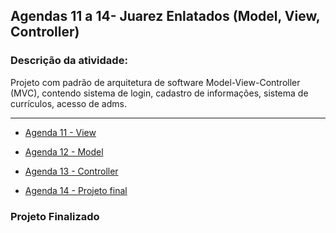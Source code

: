 ## Agendas 11 a 14- Juarez Enlatados (Model, View, Controller)

### Descrição da atividade: 

Projeto com padrão de arquitetura de software Model-View-Controller (MVC), contendo sistema de login, cadastro de informações, sistema de currículos, acesso de adms.

<hr>

* [Agenda 11 - View](https://github.com/geovanaborba/Projetos-ETEC_Desenvolvimento-de-Sistemas/tree/main/PHP/Agendas%2011%20a%2014%20(3%C2%BAsem)%20-%20Projeto%20Juarez%20Enlatados/Agenda%2011%20-%20Model)

* [Agenda 12 - Model](https://github.com/geovanaborba/Projetos-ETEC_Desenvolvimento-de-Sistemas/tree/main/PHP/Agendas%2011%20a%2014%20(3%C2%BAsem)%20-%20Projeto%20Juarez%20Enlatados/Agenda%2012%20-%20View)

* [Agenda 13 - Controller](https://github.com/geovanaborba/Projetos-ETEC_Desenvolvimento-de-Sistemas/tree/main/PHP/Agendas%2011%20a%2014%20(3%C2%BAsem)%20-%20Projeto%20Juarez%20Enlatados/Agenda%2013%20-%20Controller)

* [Agenda 14 - Projeto final](https://github.com/geovanaborba/Projetos-ETEC_Desenvolvimento-de-Sistemas/tree/main/PHP/Agendas%2011%20a%2014%20(3%C2%BAsem)%20-%20Projeto%20Juarez%20Enlatados/Agenda%2014%20-%20final)

### Projeto Finalizado 
